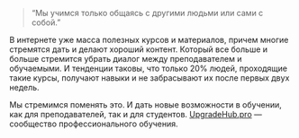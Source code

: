 > “Мы учимся только общаясь с другими людьми или сами с собой.”

В интернете уже масса полезных курсов и материалов, причем многие стремятся дать и делают хороший контент. Который все больше и больше стремится убрать диалог между преподавателем и обучаемыми. И тенденции таковы, что только 20% людей, проходящие такие курсы, получают навыки и не забрасывают их после первых двух недель.

Мы стремимся поменять это. И дать новые возможности в обучении, как для преподавателей, так и для студентов. [UpgradeHub.pro](http://upgradehub.pro/) — сообщество профессионального обучения.
